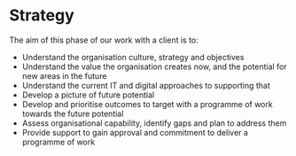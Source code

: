 # Strategy

The aim of this phase of our work with a client is to:

* Understand the organisation culture, strategy and objectives
* Understand the value the organisation creates now, and the potential for new areas in the future
* Understand the current IT and digital approaches to supporting that
* Develop a picture of future potential
* Develop and prioritise outcomes to target with a programme of work towards the future potential
* Assess organisational capability, identify gaps and plan to address them
* Provide support to gain approval and commitment to deliver a programme of work

